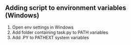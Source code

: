 ## Adding script to environment variables (Windows)
1) Open env settings in Windows
2) Add folder containing task.py to PATH variables
3) Add .PY to PATHEXT system variables
